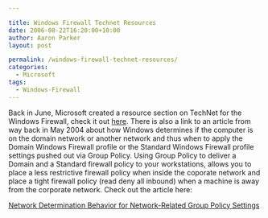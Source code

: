 ```yaml
---

title: Windows Firewall Technet Resources
date: 2006-08-22T16:20:00+10:00
author: Aaron Parker
layout: post

permalink: /windows-firewall-technet-resources/
categories:
  - Microsoft
tags:
  - Windows-Firewall
---
```

Back in June, Microsoft created a resource section on TechNet for the Windows Firewall, check it out [here](http://www.microsoft.com/technet/itsolutions/network/wf/default.mspx). There is also a link to an article from way back in May 2004 about how Windows determines if the computer is on the domain network or another network and thus when to apply the Domain Windows Firewall profile or the Standard Windows Firewall profile settings pushed out via Group Policy. Using Group Policy to deliver a Domain and a Standard firewall policy to your workstations, allows you to place a less restrictive firewall policy when inside the coporate network and place a tight firewall policy (read deny all inbound) when a machine is away from the corporate network. Check out the article here:

[Network Determination Behavior for Network-Related Group Policy Settings](http://www.microsoft.com/technet/community/columns/cableguy/cg0504.mspx)
